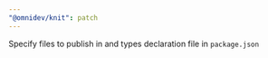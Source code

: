 ```yaml
---
"@omnidev/knit": patch
---
```


Specify files to publish in and types declaration file in `package.json`
